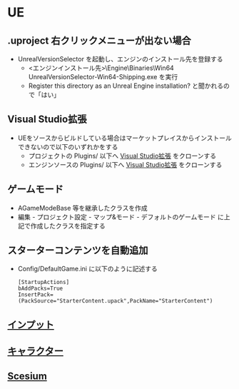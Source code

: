 # UE

## .uproject 右クリックメニューが出ない場合
* UnrealVersionSelector を起動し、エンジンのインストール先を登録する
    * <エンジンインストール先>\Engine\Binaries\Win64 UnrealVersionSelector-Win64-Shipping.exe を実行
    * Register this directory as an Unreal Engine installation? と聞かれるので「はい」

## Visual Studio拡張
* UEをソースからビルドしている場合はマーケットプレイスからインストールできないので以下のいずれかをする
    * プロジェクトの Plugins/ 以下へ [Visual Studio拡張](https://github.com/microsoft/vc-ue-extensions#readme) をクローンする
    * エンジンソースの Plugins/ 以下へ [Visual Studio拡張](https://github.com/microsoft/vc-ue-extensions#readme) をクローンする

## ゲームモード
- AGameModeBase 等を継承したクラスを作成
- 編集 - プロジェクト設定 - マップ&モード - デフォルトのゲームモード に上記で作成したクラスを指定する

## スターターコンテンツを自動追加
- Config/DefaultGame.ini に以下のように記述する
    ~~~
    [StartupActions]
    bAddPacks=True
    InsertPack=(PackSource="StarterContent.upack",PackName="StarterContent")
    ~~~

## [インプット](https://github.com/horinoh/UE/tree/master/Input)

## [キャラクター](https://github.com/horinoh/UE/tree/master/Character)

## [Scesium](https://github.com/horinoh/UE/tree/master/Scecium)